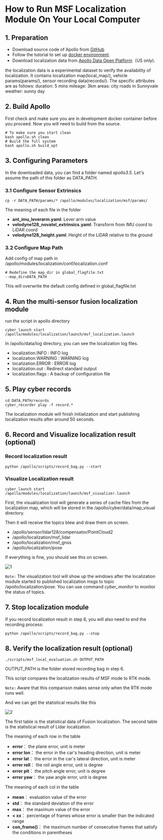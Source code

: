 # How to Run MSF Localization Module On Your Local Computer

## 1. Preparation
 - Download source code of Apollo from [GitHub](https://github.com/ApolloAuto/apollo)
 - Follow the tutorial to set up [docker environment](../01_Installation%20Instructions/apollo_software_installation_guide.md).
 - Download localization data from [Apollo Data Open Platform](http://data.apollo.auto/?name=sensor%20data&data_key=multisensor&data_type=1&locale=en-us&lang=en)（US only).

the localization data is a experimental dataset to verify the availability of localization. It contains localization map(local_map/), vehicle params(params/), sensor recording data(records/). The specific attributes are as follows:
duration: 5 mins
mileage: 3km
areas: city roads in Sunnyvale
weather: sunny day

## 2. Build Apollo

First check and make sure you are in development docker container before you proceed. Now you will need to build from the source.
```
# To make sure you start clean
bash apollo.sh clean
# Build the full system
bash apollo.sh build_opt
```

## 3. Configuring Parameters
In the downloaded data, you can find a folder named *apollo3.5*. Let's assume the path of this folder as DATA_PATH.
### 3.1 Configure Sensor Extrinsics
```
cp -r DATA_PATH/params/* /apollo/modules/localization/msf/params/
```
The meaning of each file in the folder
 - **ant_imu_leverarm.yaml**:  Lever arm value
 - **velodyne128_novatel_extrinsics.yaml**: Transform from IMU coord to LiDAR coord
 - **velodyne128_height.yaml**: Height of the LiDAR relative to the ground

### 3.2 Configure Map Path
Add config of map path in /apollo/modules/localization/conf/localization.conf
```
# Redefine the map_dir in global_flagfile.txt
--map_dir=DATA_PATH
```
This will overwrite the default config defined in global_flagfile.txt

## 4. Run the multi-sensor fusion localization module
run the script in apollo directory
```
cyber_launch start /apollo/modules/localization/launch/msf_localization.launch
```

In /apollo/data/log directory, you can see the localization log files.
 - localization.INFO : INFO log
 - localization.WARNING : WARNING log
 - localization.ERROR : ERROR log
 - localization.out : Redirect standard output
 - localization.flags : A backup of configuration file

## 5. Play cyber records
```
cd DATA_PATH/records
cyber_recorder play -f record.*
```
The localization module will finish initialization and start publishing localization results after around 50 seconds.

## 6. Record and Visualize localization result (optional)
### Record localization result
```
python /apollo/scripts/record_bag.py --start
```
### Visualize Localization result
```
cyber_launch start /apollo/modules/localization/launch/msf_visualizer.launch
```
First, the visualization tool will generate a series of cache files from the localization map, which will be stored in the /apollo/cyber/data/map_visual directory.

Then it will receive the topics blew and draw them on screen.
 - /apollo/sensor/lidar128/compensator/PointCloud2
 - /apollo/localization/msf_lidar
 - /apollo/localization/msf_gnss
 - /apollo/localization/pose

If everything is fine, you should see this on screen.

![1](images/msf_localization/online_visualizer.png)

`Note:` The visualization tool will show up the windows after the localization module started to published localization msgs to topic /apollo/localization/pose. You can use command *cyber_monitor* to monitor the status of topics.

## 7. Stop localization module
If you record localization result in step 6, you will also need to end the recording process:
```
python /apollo/scripts/record_bag.py --stop
```

## 8. Verify the localization result (optional)

```
./scripts/msf_local_evaluation.sh OUTPUT_PATH
```
OUTPUT_PATH is the folder stored recording bag in step 6.

This script compares the localization results of MSF mode to RTK mode.

`Note:` Aware that this comparison makes sense only when the RTK mode runs well.

And we can get the statistical results like this

![2](images/msf_localization/localization_result.png)

The first table is the statistical data of Fusion localization. The second table is the statistical result of Lidar localization.

The meaning of each row in the table
 - **error**：  the plane error, unit is meter
 - **error lon**：  the error in the car's heading direction, unit is meter
 - **error lat**：  the error in the car's lateral direction, unit is meter
 - **error roll**： the roll angle error, unit is degree
 - **error pit**：  the pitch angle error, unit is degree
 - **error yaw**：  the yaw angle error, unit is degree

The meaning of each col in the table
 - **mean**： evaluation value of the error
 - **std**：  the standard deviation of the error
 - **max**：  the maximum value of the error
 - **< xx**：  percentage of frames whose error is smaller than the indicated range
 - **con_frame()**： the maximum number of consecutive frames that satisfy the conditions in parentheses
